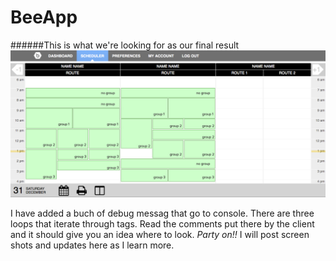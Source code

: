 BeeApp
======
######This is what we're looking for as our final result
![alt text](stacking.jpg "This is what we want")

I have added a buch of debug messag that go to console.
There are three loops that iterate through tags. Read the comments put there by the
client and it should give you an idea where to look. *Party on!!* I will post screen shots
and updates here as I learn more.

